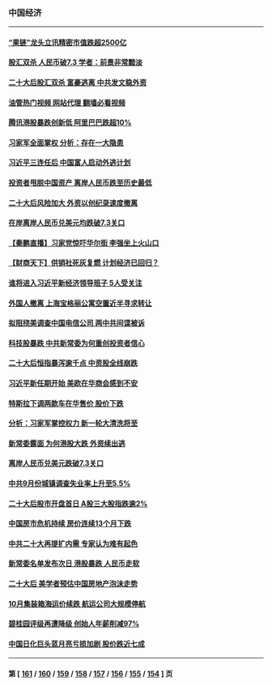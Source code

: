 ### 中国经济
---
#### [“果链”龙头立讯精密市值跌超2500亿](../../pages/ncid283/n13852699.md?10260445) 
#### [股汇双杀 人民币破7.3 学者：前景非常黯淡](../../pages/ncid283/n13852668.md?10260445) 
#### [二十大后股汇双杀 富豪逃离 中共发文稳外资](../../pages/ncid283/n13852474.md?10260445) 
#### [油管热门视频 网站代理 翻墙必看视频](http://132.145.103.77:81/youtube.html?10260445)
#### [腾讯港股暴跌创新低 阿里巴巴跌超10%](../../pages/ncid283/n13852635.md?10260445) 
#### [习家军全面掌权 分析：存在一大隐患](../../pages/ncid283/n13852543.md?10260445) 
#### [习近平三连任后 中国富人启动外逃计划](../../pages/ncid283/n13852407.md?10260445) 
#### [投资者甩脱中国资产 离岸人民币跌至历史最低](../../pages/ncid283/n13852379.md?10260445) 
#### [二十大后风险加大 外资以创纪录速度撤离](../../pages/ncid283/n13852213.md?10260445) 
#### [在岸离岸人民币兑美元均跌破7.3关口](../../pages/ncid283/n13852171.md?10260445) 
#### [【秦鹏直播】习家党惊吓华尔街 李强坐上火山口](../../pages/ncid283/n13852079.md?10260445) 
#### [【财商天下】供销社死灰复燃 计划经济已回归？](../../pages/ncid283/n13852039.md?10260445) 
#### [谁将进入习近平新经济领导班子 5人受关注](../../pages/ncid283/n13852035.md?10260445) 
#### [外国人撤离 上海宝格丽公寓空置近半寻求转让](../../pages/ncid283/n13851639.md?10260445) 
#### [拟阻挠美调查中国电信公司 两中共间谍被诉](../../pages/ncid283/n13851990.md?10260445) 
#### [科技股暴跌 中共新常委为何重创投资者信心](../../pages/ncid283/n13851977.md?10260445) 
#### [二十大后恒指暴泻逾千点 中资股全线崩跌](../../pages/ncid283/n13851857.md?10260445) 
#### [习近平新任期开始 美欧在华商会感到不安](../../pages/ncid283/n13851859.md?10260445) 
#### [特斯拉下调两款车在华售价 股价下跌](../../pages/ncid283/n13851833.md?10260445) 
#### [分析：习家军掌控权力 新一轮大清洗将至](../../pages/ncid283/n13851807.md?10260445) 
#### [新常委露面 为何港股大跌 外资续出逃](../../pages/ncid283/n13851860.md?10260445) 
#### [离岸人民币兑美元跌破7.3关口](../../pages/ncid283/n13851772.md?10260445) 
#### [中共9月份城镇调查失业率上升至5.5%](../../pages/ncid283/n13851718.md?10260445) 
#### [二十大后股市开盘首日 A股三大股指跌逾2%](../../pages/ncid283/n13851710.md?10260445) 
#### [中国房市危机持续 房价连续13个月下跌](../../pages/ncid283/n13851695.md?10260445) 
#### [中共二十大再提扩内需 专家认为难有起色](../../pages/ncid283/n13851593.md?10260445) 
#### [新常委名单发布次日 港股暴跌 人民币走软](../../pages/ncid283/n13851548.md?10260445) 
#### [二十大后 美学者预估中国房地产泡沫走势](../../pages/ncid283/n13851281.md?10260445) 
#### [10月集装箱海运价续跌 航运公司大规模停航](../../pages/ncid283/n13850668.md?10260445) 
#### [碧桂园评级再遭降级 创始人年薪削减97%](../../pages/ncid283/n13850647.md?10260445) 
#### [中国日化巨头蓝月亮亏损加剧 股价跌近七成](../../pages/ncid283/n13850462.md?10260445) 

---
#### 第 [ [161](./161.md?10260445) / [160](./160.md?10260445) / [159](./159.md?10260445) / [158](./158.md?10260445) / [157](./157.md?10260445) / [156](./156.md?10260445) / [155](./155.md?10260445) / [154](./154.md?10260445) ] 页
